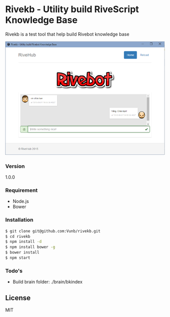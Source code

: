 # Rivekb - Utility build RiveScript Knowledge Base

Rivekb is a test tool that help build Rivebot knowledge base

![alt tag](https://raw.githubusercontent.com/Vunb/rivekb/master/assets/images/screenshot.png)

### Version
1.0.0

### Requirement

- Node.js
- Bower

### Installation

```sh
$ git clone git@github.com:Vunb/rivekb.git
$ cd rivekb
$ npm install -d
$ npm install bower -g
$ bower install
$ npm start
```

### Todo's

- Build brain folder: ./brain/bkindex

License
----

MIT
